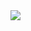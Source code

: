 <img src="https://raw.githubusercontent.com/volarre/volarre.github.io/master/assets/img/logos/logo-volarre.png" />
